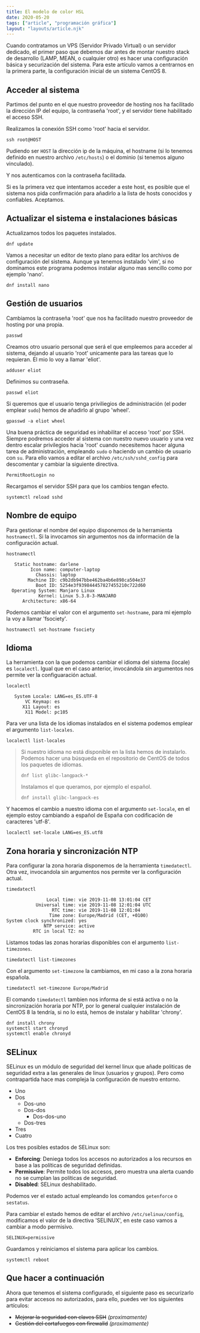 ```yaml
---
title: El modelo de color HSL
date: 2020-05-20
tags: ["article", "programación gráfica"]
layout: "layouts/article.njk"
---
```


Cuando contratamos un VPS (Servidor Privado Virtual) o un servidor dedicado, el primer paso que debemos dar antes de montar nuestro stack de desarrollo (LAMP, MEAN, o cualquier otro) es hacer una configuración básica y securización del sistema. Para este artículo vamos a centrarnos en la primera parte, la configuración inicial de un sistema CentOS 8.

## Acceder al sistema

Partimos del punto en el que nuestro proveedor de hosting nos ha facilitado la dirección IP del equipo, la contraseña 'root', y el servidor tiene habilitado el acceso SSH.

Realizamos la conexión SSH como 'root' hacia el servidor.

```shell
ssh root@HOST
```

Pudiendo ser `HOST` la dirección ip de la máquina, el hostname (si lo tenemos definido en nuestro archivo `/etc/hosts`) o el dominio (si tenemos alguno vinculado).

Y nos autenticamos con la contraseña facilitada.

Si es la primera vez que intentamos acceder a este host, es posible que el sistema nos pida confirmación para añadirlo a la lista de hosts conocidos y confiables. Aceptamos.

## Actualizar el sistema e instalaciones básicas

Actualizamos todos los paquetes instalados.

```shell
dnf update
```

Vamos a necesitar un editor de texto plano para editar los archivos de configuración del sistema. Aunque ya tenemos instalado 'vim', si no dominamos este programa podemos instalar alguno mas sencillo como por ejemplo 'nano'.

```shell
dnf install nano
```

## Gestión de usuarios

Cambiamos la contraseña 'root' que nos ha facilitado nuestro proveedor de hosting por una propia.

```shell
passwd
```

Creamos otro usuario personal que será el que empleemos para acceder al sistema, dejando al usuario 'root' unicamente para las tareas que lo requieran. El mio lo voy a llamar 'eliot'.

```shell
adduser eliot
```

Definimos su contraseña.

```shell
passwd eliot
```

Si queremos que el usuario tenga priviliegios de administración (el poder emplear `sudo`) hemos de añadirlo al grupo 'wheel'.

```shell
gpasswd -a eliot wheel
```

Una buena práctica de seguridad es inhabilitar el acceso 'root' por SSH. Siempre podremos acceder al sistema con nuestro nuevo usuario y una vez dentro escalar privilegios hacia 'root' cuando necesitemos hacer alguna tarea de administración, empleando `sudo` o haciendo un cambio de usuario con `su`. Para ello vamos a editar el archivo `/etc/ssh/sshd_config` para descomentar y cambiar la siguiente directiva.

```properties /etc/ssh/sshd_config
PermitRootLogin no
```

Recargamos el servidor SSH para que los cambios tengan efecto.

```shell
systemctl reload sshd
```

## Nombre de equipo

Para gestionar el nombre del equipo disponemos de la herramienta `hostnamectl`. Si la invocamos sin argumentos nos da información de la configuración actual.

```shell
hostnamectl
```

```text
   Static hostname: darlene
         Icon name: computer-laptop
           Chassis: laptop
        Machine ID: c9b2db947bbe462ba4b6e898ca504e37
           Boot ID: 5254e3f939844457827455210c722d60
  Operating System: Manjaro Linux
            Kernel: Linux 5.3.8-3-MANJARO
      Architecture: x86-64
```

Podemos cambiar el valor con el argumento `set-hostname`, para mi ejemplo la voy a llamar 'fsociety'.

```shell
hostnamectl set-hostname fsociety
```

## Idioma

La herramienta con la que podemos cambiar el idioma del sistema (locale) es `localectl`. Igual que en el caso anterior, invocándola sin argumentos nos permite ver la configuaración actual.

```shell
localectl
```

```text
   System Locale: LANG=es_ES.UTF-8
       VC Keymap: es
      X11 Layout: es
       X11 Model: pc105
```

Para ver una lista de los idiomas instalados en el sistema podemos emplear el argumento `list-locales`.

```shell
localectl list-locales
```

> Si nuestro idioma no está disponible en la lista hemos de instalarlo. Podemos hacer una búsqueda en el repositorio de CentOS de todos los paquetes de idiomas.
>
> ```shell
> dnf list glibc-langpack-*
> ```
>
> Instalamos el que queramos, por ejemplo el español.
>
> ```shell
> dnf install glibc-langpack-es
> ```

Y hacemos el cambio a nuestro idioma con el argumento `set-locale`, en el ejemplo estoy cambiando a español de España con codificación de caracteres 'utf-8'.

```shell
localectl set-locale LANG=es_ES.utf8
```

## Zona horaria y sincronización NTP

Para configurar la zona horaria disponemos de la herramienta `timedatectl`. Otra vez, invocandola sin argumentos nos permite ver la configuración actual.

```shell
timedatectl
```

```text
               Local time: vie 2019-11-08 13:01:04 CET
           Universal time: vie 2019-11-08 12:01:04 UTC
                 RTC time: vie 2019-11-08 12:01:04
                Time zone: Europe/Madrid (CET, +0100)
System clock synchronized: yes
              NTP service: active
          RTC in local TZ: no
```

Listamos todas las zonas horarias disponibles con el argumento `list-timezones`.

```shell
timedatectl list-timezones
```

Con el argumento `set-timezone` la cambiamos, en mi caso a la zona horaria española.

```shell
timedatectl set-timezone Europe/Madrid
```

El comando `timedatectl` tambien nos informa de si está activa o no la sincronización horaria por NTP, por lo general cualquier instalación de CentOS 8 la tendría, si no lo está, hemos de instalar y habilitar 'chrony'.

```shell
dnf install chrony
systemctl start chronyd
systemctl enable chronyd
```

## SELinux

SELinux es un módulo de seguridad del kernel linux que añade politicas de seguridad extra a las generales de linux (usuarios y grupos). Pero como contrapartida hace mas compleja la configuración de nuestro entorno.

- Uno
- Dos
  - Dos-uno
  - Dos-dos
    - Dos-dos-uno
  - Dos-tres
- Tres
- Cuatro

Los tres posibles estados de SELinux son:

- **Enforcing**: Deniega todos los accesos no autorizados a los recursos en base a las políticas de seguridad definidas.
- **Permissive**: Permite todos los accesos, pero muestra una alerta cuando no se cumplan las políticas de seguridad.
- **Disabled**: SELinux deshabilitado.

Podemos ver el estado actual empleando los comandos `getenforce` o `sestatus`.

Para cambiar el estado hemos de editar el archivo `/etc/selinux/config`, modificamos el valor de la directiva 'SELINUX', en este caso vamos a cambiar a modo permisivo.

```properties /etc/selinux/config
SELINUX=permissive
```

Guardamos y reiniciamos el sistema para aplicar los cambios.

```shell
systemctl reboot
```

## Que hacer a continuación

Ahora que tenemos el sistema configurado, el siguiente paso es securizarlo para evitar accesos no autorizados, para ello, puedes ver los siguientes artículos:

- ~~Mejorar la seguridad con claves SSH~~ *(proximamente)*
- ~~Gestión del cortafuegos con firewalld~~ *(proximamente)*
